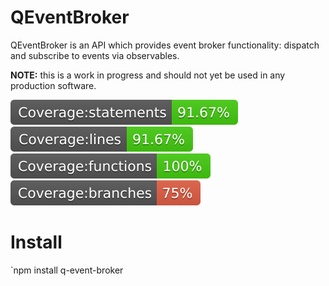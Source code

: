 # QEventBroker

QEventBroker is an API which provides event broker functionality: dispatch and subscribe to events via observables.

**NOTE:** this is a work in progress and should not yet be used in any production software.

![Statements](./coverage/badge-statements.svg)
![Coverage](./coverage/badge-lines.svg)
![Functions](./coverage/badge-functions.svg)
![Branches](./coverage/badge-branches.svg)

# Install

`npm install q-event-broker